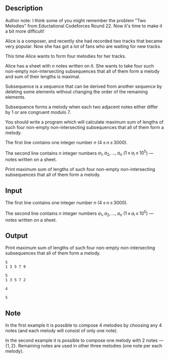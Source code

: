 ## Description

<div><p><span class="tex-font-style-it">Author note: I think some of you might remember the problem "Two Melodies" from Eductational Codeforces Round 22. Now it's time to make it a bit more difficult!</span></p><p>Alice is a composer, and recently she had recorded two tracks that became very popular. Now she has got a lot of fans who are waiting for new tracks. </p><p>This time Alice wants to form four melodies for her tracks.</p><p>Alice has a sheet with <span class="tex-span"><i>n</i></span> notes written on it. She wants to take four such non-empty non-intersecting subsequences that all of them form a <span class="tex-font-style-it">melody</span> and sum of their lengths is maximal.</p><p><span class="tex-font-style-it">Subsequence is a sequence that can be derived from another sequence by deleting some elements without changing the order of the remaining elements.</span></p><p>Subsequence forms a melody when each two adjacent notes either differ by <span class="tex-font-style-tt">1</span> or are congruent modulo <span class="tex-font-style-tt">7</span>.</p><p>You should write a program which will calculate maximum sum of lengths of such four non-empty non-intersecting subsequences that all of them form a melody.</p></div><div class="input-specification"><p>The first line contains one integer number <span class="tex-span"><i>n</i></span> (<span class="tex-span">4 ≤ <i>n</i> ≤ 3000</span>).</p><p>The second line contains <span class="tex-span"><i>n</i></span> integer numbers <span class="tex-span"><i>a</i><sub class="lower-index">1</sub>, <i>a</i><sub class="lower-index">2</sub>, ..., <i>a</i><sub class="lower-index"><i>n</i></sub></span> (<span class="tex-span">1 ≤ <i>a</i><sub class="lower-index"><i>i</i></sub> ≤ 10<sup class="upper-index">5</sup></span>) — notes written on a sheet.</p></div><div class="output-specification"><p>Print maximum sum of lengths of such four non-empty non-intersecting subsequences that all of them form a melody.</p></div>

## Input

<p>The first line contains one integer number <span class="tex-span"><i>n</i></span> (<span class="tex-span">4 ≤ <i>n</i> ≤ 3000</span>).</p><p>The second line contains <span class="tex-span"><i>n</i></span> integer numbers <span class="tex-span"><i>a</i><sub class="lower-index">1</sub>, <i>a</i><sub class="lower-index">2</sub>, ..., <i>a</i><sub class="lower-index"><i>n</i></sub></span> (<span class="tex-span">1 ≤ <i>a</i><sub class="lower-index"><i>i</i></sub> ≤ 10<sup class="upper-index">5</sup></span>) — notes written on a sheet.</p>

## Output

<p>Print maximum sum of lengths of such four non-empty non-intersecting subsequences that all of them form a melody.</p>





```input1
5
1 3 5 7 9

```




```input2
5
1 3 5 7 2

```




```output1
4

```




```output2
5

```



## Note

<p>In the first example it is possible to compose <span class="tex-span">4</span> melodies by choosing any <span class="tex-span">4</span> notes (and each melody will consist of only one note).</p><p>In the second example it is possible to compose one melody with <span class="tex-span">2</span> notes — <span class="tex-span">{1, 2}</span>. Remaining notes are used in other three melodies (one note per each melody).</p>
